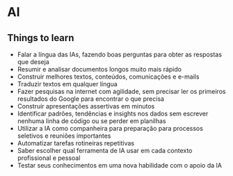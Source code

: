 # AI

## Things to learn
- Falar a língua das IAs, fazendo boas perguntas para obter as respostas que deseja
- Resumir e analisar documentos longos muito mais rápido
- Construir melhores textos, conteúdos, comunicações e e-mails
- Traduzir textos em qualquer língua
- Fazer pesquisas na internet com agilidade, sem precisar ler os primeiros resultados do Google para encontrar o que precisa
- Construir apresentações assertivas em minutos
- Identificar padrões, tendências e insights nos dados sem escrever nenhuma linha de código ou se perder em planilhas
- Utilizar a IA como companheira para preparação para processos seletivos e reuniões importantes
- Automatizar tarefas rotineiras repetitivas
- Saber escolher qual ferramenta de IA usar em cada contexto profissional e pessoal
- Testar seus conhecimentos em uma nova habilidade com o apoio da IA

